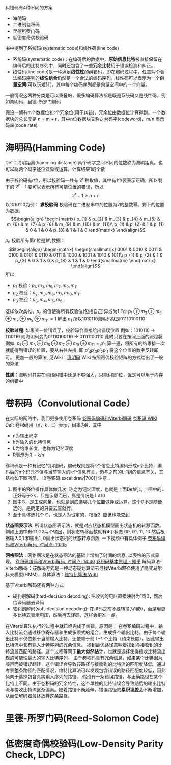 纠错码有4种不同的方案
- 海明码
- 二进制卷积码
- 里德所罗门码
- 低密度奇偶校验码

书中提到了系统码(systematic code)和线性码(line code)
- 系统码(systematic code)：在编码后的数据中，**原始信息比特**被直接保留在编码后的比特序列中，同时还包含了一些**冗余比特**用于错误检测和纠正。
- 线性码(line code)是一种满足**线性性**的纠错码，即在编码过程中，任意两个合法编码序列的**线性组合**仍然是一个合法的编码序列。线性码可以表示为一个**向量空间**(可以玩矩阵)，其中每个编码序列都是向量空间中的一个向量。

一般情况这两种分类是可以重叠的，很多编码算法都是既是系统码又是线性码，例如海明码，里德-所罗门编码

假设一帧有m个数据位和r个冗余位(用于纠错)，冗余位由数据位计算得到。一个数据块的总长度是 n = m + r，其中n位数据块又称之为码字(codeword)，m/n 表示码率(code rate)

# 海明码(Hamming Code)
Def：海明距离(hamming distance) 两个码字之间不同的位数称为海明距离。也可以将两个码字逐位做异或运算，计算结果1的个数

由于校验码有r位，所以校验码一共有 $2^r$ 种取值，其中有1位要表示正确，所以剩下的 $2^{r}-1$ 要可以表示所有可能位置的错误，所以
$$
2^{r}-1\ge n+r
$$
以1010110为例：
<b>求校验码</b> 
校验码在二进制串中的位置为2的整数幂。剩下的位置为数据。
$$\begin{align}
\begin{matrix}
 p_{1} & p_{2} & m_{3} & p_{4} & m_{5} & m_{6} & m_{7} & p_{8} & m_{9} & m_{10} & m_{11}\\
 p_{1} & p_{2} & 1 & p_{1} & 0 & 1 & 0 & p_{8} & 1 & 1 & 0
\end{matrix}
\end{align}$$

$p_{n}$ 校验所有第n位是1的数据：
$$\begin{align}
\begin{matrix}
\begin{smallmatrix}
 0001 & 0010 & 0011 & 0100 & 0101 & 0110 & 0111 & 1000 & 1001 & 1010 & 1011\\
 p_{1} & p_{2} & 1 & p_{3} & 0 & 1 & 0 & p_{8} & 1 & 1 & 0
\end{smallmatrix}
\end{matrix}
\end{align}$$
所以
- $p_{1}$ 校验：$p_{1},m_{3},m_{5},m_{7},m_{9},m_{11}$
- $p_{2}$ 校验：$p_{2},m_{3},m_{6},m_{7},m_{10},m_{11}$
- $p_{3}$ 校验：$p_{3},m_{4},m_{5},m_{6}$

这样依次类推，$p_{n}$ 的值使得所有校验位(包括自己)异或为1
Eg: $p_{1}\oplus m_{3}\oplus m_{5}\oplus m_{7} \oplus m_{9} \oplus m_{11}=1$ 解出 $p_{1}$
所以1010110海明码就是01110100110

<b>校验过程</b>: 如果某一位错误了，校验码会直接给出错误位置
例如：1010110 → 1110110 则海明码变为01110100110 → 01111100110
此时只要在按照上面的流程将 例如: $p_{1}\oplus m_{3}\oplus m_{5}\oplus m_{7} \oplus m_{9} \oplus m_{11}=p'_{1}$ 算一遍，将所有的结果排一次就能得到错误的位置，要从右往左排, 即 $p'_{4}p'_{3}p'_{2}p'_{1}$ 将这个位置的数字反转即可。
更加一般的算法, 见Wiki：[汉明码](https://zh.wikipedia.org/wiki/%E6%B1%89%E6%98%8E%E7%A0%81) 
Wiki 按照奇偶校验矩阵的方式给出了一般的算法

<b>性质</b>：海明码其实在网络纠错中还是不够强大，只能纠错1位，但是可以用于内存的纠错中

# 卷积码（Convolutional Code）
在实际的网络中，我们更多使用卷积码
[卷积码编码和Viterbi解码](https://www.bilibili.com/video/BV16B4y1M7Q4/?spm_id_from=888.80997.embed_other.whitelist&t=5.271576&bvid=BV16B4y1M7Q4&vd_source=75cdf78dd1707c1077825f0501243c43)
[卷积码 WIKI](https://zh.wikipedia.org/zh-hans/%E5%8D%B7%E7%A7%AF%E7%A0%81)
Def: 卷积码用（n，k，L）表示，码率为R，其中
- n为输出码字
- k为输入的比特信息
- L为约束长度，也称为记忆深度
- R表示为R = k/n

卷积码是一种有记忆的纠错码，编码规则是将k个信息比特编码形成n个比特，编码后的n个码元不但与当前输入的k个信息有关，仍与之前的L-1组的信息有关，其结构如下图所示，
![[卷积码.excalidraw|700]]
注意：
1. 图中的移位操作具体做几次, 称之为记忆深度，也就是上面Def的L, 上图中的L正好等于2k，只是示意而已，真是情况是 L≤10 
2. 图中G，是生成向量，也就是到底选哪几个位置做异或运算。这个G不是随便选的，是确定的只要去查就行。
3. 至于具体选几个 G，也是人为设定的，根据2. 应该也能查到


<b>状态图表示法</b>: 所谓状态图表示法，就是对应状态机模型画出状态机的转移函数。例如上图中有G1,G2两个输出，则状态转移函数就有4个状态 00, 01, 11, 10 然后根据输入0,1 和输出1, 0画出状态机的状态转移函数, 一下视频中有具体例子
[卷积码编码和Viterbi解码, 时间点: 10:05](https://www.bilibili.com/video/BV16B4y1M7Q4/?spm_id_from=888.80997.embed_other.whitelist&t=5.271576&bvid=BV16B4y1M7Q4&vd_source=75cdf78dd1707c1077825f0501243c43)

<b>网格图法</b>：网格图法是在状态图法的基础上增加了时间的信息, 以表格的形式呈现。
[卷积码编码和Viterbi解码, 时间点: 14:40](https://www.bilibili.com/video/BV16B4y1M7Q4/?spm_id_from=888.80997.embed_other.whitelist&t=5.271576&bvid=BV16B4y1M7Q4&vd_source=75cdf78dd1707c1077825f0501243c43)
[卷积码基本原理 - 知乎](https://zhuanlan.zhihu.com/p/354943239)
解码算法-Viterbi解码：该解码方式是一种动态规划算法去寻找Viterbi路径使用了隐式马尔科夫模型(HMM)，具体算法：[维特比算法 WIKI](https://zh.wikipedia.org/wiki/%E7%BB%B4%E7%89%B9%E6%AF%94%E7%AE%97%E6%B3%95)

基于Viterbi解码还有两种方式
- 硬判别解码(hard-decision decoding): 把收到的电压直接映射为1或0，然后给译码器去译码
- 软判别解码(soft-decision decoding): 在译码之前不要转换为1或0，而是用更多比特去表示电压，然后再去译码，这样会更准一点。

在Viterbi算法执行的过程中就已经完成了纠错。原因是：
在卷积编码过程中，输入比特流会通过移位寄存器和生成多项式的组合，生成多个输出比特。由于每个输出比特不仅依赖于当前输入比特，还依赖于前 L−1 个比特（约束长度），因此输出比特流中含有输入比特序列的冗余信息。
找到最优路径意味着找到与接收到的比特流最匹配的路径。这个过程等同于**最大似然估计**，也就是选择使得接收比特流出现的可能性最大的输入比特序列。
由于卷积码具有冗余信息，如果某个比特因为噪声而被错误翻转，这个错误会导致该路径与接收到的比特流的匹配度降低。通过考察整条路径的匹配情况，维特比算法可以发现包含错误的路径匹配度较低，因此倾向于选择包含真实输入序列的路径。
假设有一条错误路径，与正确路径在某个比特上不同。由于卷积码的冗余特性，这个单独的比特错误会导致随后的输出比特流与接收比特流逐渐偏离。随着路径不断延伸，错误路径的**累积误差**会不断增加，从而使解码器最终放弃这条路径。
# 里德-所罗门码(Reed-Solomon Code)


# 低密度奇偶校验码(Low-Density Parity Check, LDPC)
